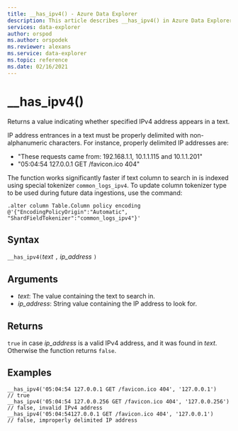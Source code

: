 ```yaml
---
title: __has_ipv4() - Azure Data Explorer
description: This article describes __has_ipv4() in Azure Data Explorer.
services: data-explorer
author: orspod
ms.author: orspodek
ms.reviewer: alexans
ms.service: data-explorer
ms.topic: reference
ms.date: 02/16/2021
---
```

# __has_ipv4()

Returns a value indicating whether specified IPv4 address appears in a text.

IP address entrances in a text must be properly delimited with non-alphanumeric characters. For instance, properly delimited IP addresses are:

 * "These requests came from: 192.168.1.1, 10.1.1.115 and 10.1.1.201"
 * "05:04:54 127.0.0.1 GET /favicon.ico 404"

The function works significantly faster if text column to search in is indexed using special tokenizer `common_logs_ipv4`. To update column tokenizer type to be used during future data ingestions, use the command:

```kusto
.alter column Table.Column policy encoding @'{"EncodingPolicyOrigin":"Automatic", "ShardFieldTokenizer":"common_logs_ipv4"}'
```

## Syntax

`__has_ipv4(`*text* `,` *ip_address* `)`

## Arguments

* *text*: The value containing the text to search in.
* *ip_address*: String value containing the IP address to look for.

## Returns

`true` in case *ip_address* is a valid IPv4 address, and it was found in *text*. Otherwise the function returns `false`.

## Examples

```kusto
__has_ipv4('05:04:54 127.0.0.1 GET /favicon.ico 404', '127.0.0.1')          // true
__has_ipv4('05:04:54 127.0.0.256 GET /favicon.ico 404', '127.0.0.256')      // false, invalid IPv4 address
__has_ipv4('05:04:54127.0.0.1 GET /favicon.ico 404', '127.0.0.1')           // false, improperly delimited IP address
```